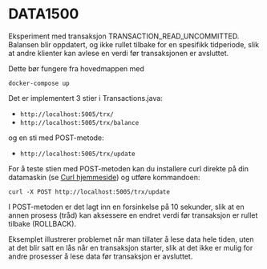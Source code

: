 # DATA1500
Eksperiment med transaksjon TRANSACTION_READ_UNCOMMITTED.
Balansen blir oppdatert, og ikke rullet tilbake for en spesifikk tidperiode, slik at andre klienter kan avlese en verdi før transaksjonen er avsluttet. 

Dette bør fungere fra hovedmappen med

```
docker-compose up
```

Det er implementert 3 stier i Transactions.java:
- `http://localhost:5005/trx/`
- `http://localhost:5005/trx/balance`

og en sti med POST-metode:
- `http://localhost:5005/trx/update`

For å teste stien med POST-metoden kan du installere curl direkte på din datamaskin (se [Curl hjemmeside](https://curl.se)) og utføre kommandoen:
```
curl -X POST http://localhost:5005/trx/update
```

I POST-metoden er det lagt inn en forsinkelse på 10 sekunder, slik at en annen prosess (tråd) kan aksessere en endret verdi før transaksjon er rullet tilbake (ROLLBACK).

Eksemplet illustrerer problemet når man tillater å lese data hele tiden, uten at det blir satt en lås når en transaksjon starter, slik at det ikke er mulig for andre prosesser å lese data før transaksjon er avsluttet.
